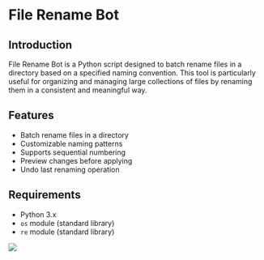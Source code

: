 
# File Rename Bot

## Introduction

File Rename Bot is a Python script designed to batch rename files in a directory based on a specified naming convention. This tool is particularly useful for organizing and managing large collections of files by renaming them in a consistent and meaningful way.

## Features

- Batch rename files in a directory
- Customizable naming patterns
- Supports sequential numbering
- Preview changes before applying
- Undo last renaming operation

## Requirements

- Python 3.x
- `os` module (standard library)
- `re` module (standard library)

  
<img src="https://i.postimg.cc/15CQMDwV/Screenshot-2024-07-07-105323.png" class="center">
